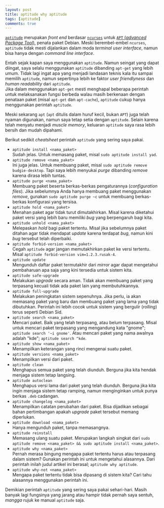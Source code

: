 ```yaml
---
layout: post
title: aptitude why aptitude
tags: [aptitude]
comments: true
---
```


[`aptitude`](https://aptitude.alioth.debian.org/doc/en/) merupakan _front end_ berdasar [`ncurses`](https://en.wikipedia.org/wiki/Ncurses) untuk [`APT` (_advanced Package Tool_)](https://wiki.debian.org/Apt), penata paket Debian. Meski berembel-embel `ncurses`, `aptitude` tidak mesti dijalankan dalam moda _terminal user interface_, namun bisa hanya dengan _command line interface_.  

Entah sejak kapan saya menggunakan `aptitude`. Namun seingat yang dapat diingat, saya selalu menggunakan `aptitude` dibanding `apt-get` yang lebih umum. Tidak lagi ingat apa yang menjadi landasan teknis kala itu sampai memilih `aptitude`, namun sepertinya lebih ke faktor _user friendlyness_ dan _human readability_ dari `aptitude`.  
Jika dalam menggunakan `apt-get` mesti menghapal beberapa perintah untuk melaksanakan fungsi berbeda walau masih berkenaan dengan penataan paket (misal `apt-get` dan `apt-cache`), `aptitude` cukup hanya menggunakan perintah `aptitude`.

Meski sekarang `apt` (`apt` ditulis dalam huruf kecil, bukan `APT`) juga telah nyaman digunakan, namun saya tetap setia dengan `aptitude`. Selain karena telah menyatu menjadi _muscle memory_, keluaran `aptitude` saya rasa lebih bersih dan mudah dipahami.

Berikut sedikit _cheatsheet_ perintah `aptitude` yang sering saya pakai.

- `aptitude install <nama_paket>`  
  Sudah jelas. Untuk memasang paket, misal `sudo aptitude install yad`.
- `aptitude remove <nama_paket>`  
  Ini juga jelas. Untuk membuang paket, misal `sudo aptitude remove budgie-desktop`. Tapi saya lebih menyukai _purge_ dibanding _remove_ karena dirasa lebih tuntas.
- `aptitude purge <nama_paket>`  
  Membuang paket beserta berkas-berkas pengaturannya (_configuration files_). Jika sebelumnya Anda hanya membuang paket menggunakan _remove_, gunakan `sudo aptitude purge ~c` untuk membuang berkas-berkas konfigurasi yang tersisa.
- `aptitude hold <nama_paket>`  
  Menahan paket agar tidak turut dimutakhirkan. Misal karena diketahui paket versi yang lebih baru memiliki _bug_ yang berpengaruh bagi kita. 
- `aptitude unhold <nama_paket>`  
  Melepaskan _hold_ bagi paket tertentu. Misal jika sebelumnya paket ditahan agar tidak mendapat _update_ karena terdapat _bug_, namun kini _bug_ tersebut telah diperbaiki.
- `aptitude forbid-version <nama_paket>`  
  Cegah `aptitude` agar jangan memutakhirkan paket ke versi tertentu. Misal `aptitude forbid-version vim=1.2.3.rusak-4`.
- `aptitude update`  
  Mengunduh daftar paket termutakhir dari _mirror_ agar dapat mengetahui pembaharuan apa saja yang kini tersedia untuk sistem kita.
- `aptitude safe-upgrade`  
  Melakukan _upgrade_ secara aman. Tidak akan membuang paket yang terpasang kecuali tidak ada paket lain yang membutuhkannya.
- `aptitude full-upgrade`  
  Melakukan peningkatan sistem sepenuhnya. Jika perlu, ia akan memasang paket yang baru dan membuang paket yang lama yang tidak dibutuhkan. Perintah ini lebih cocok untuk sistem yang bergulir (_rolling_) terus seperti Debian Sid.
- `aptitude search <nama_paket>`  
  Mencari paket. Baik yang telah terpasang, atau belum terpasang. Misal untuk mencari paket terpasang yang mengandung kata "gnome"; `aptitude search '~i gnome'`. Atau mencari paket yang nama awalnya adalah "kde"; `aptitude search ^kde`. 
- `aptitude show <nama_paket>`  
  Menampilkan keterangan yang rinci mengenai suatu paket.
- `aptitude versions <nama_paket>`  
  Menampilkan versi dari paket.
- `aptitude clean`  
  Menghapus semua paket yang telah diunduh. Berguna jika kita hendak menjaga sistem tetap langsing.
- `aptitude autoclean`  
  Menghapus versi lama dari paket yang telah diunduh. Berguna jika kita ingin menjaga sistem tetap ramping, namun menginginkan untuk punya berkas `.deb` cadangan.
- `aptitude changelog <nama_paket>`  
  Menampilkan catatan perubahan dari paket. Bisa dijadikan sebagai bahan pertimbangan apakah _upgrade_ paket tersebut memang diperlukan.
- `aptitude download <nama_paket>`  
  Hanya mengunduh paket, tanpa memasangnya.
- `aptitude reinstall`  
  Memasang ulang suatu paket. Merupakan langkah singkat dari `sudo aptitude remove <nama_paket> && sudo aptitude install <nama_paket>`.
- `aptitude why <nama_paket>`  
  Pernah merasa bingung mengapa paket tertentu harus atau terpasang dalam sistem? Gunakan perintah ini untuk mengetahui alasannya. Dari perintah inilah judul artikel ini berasal; `aptitude why aptitude`.  
- `aptitude why-not <nama_paket>`  
  Mengapa paket tertentu tidak bisa dipasang di sistem kita? Cari tahu alasannya menggunakan perintah ini.

Demikian perintah `aptitude` yang sering saya pakai sehari-hari. Masih banyak lagi fungsinya yang jarang atau hampir tidak pernah saya sentuh, _mangga_ rujuk ke manual `aptitude` saja.
